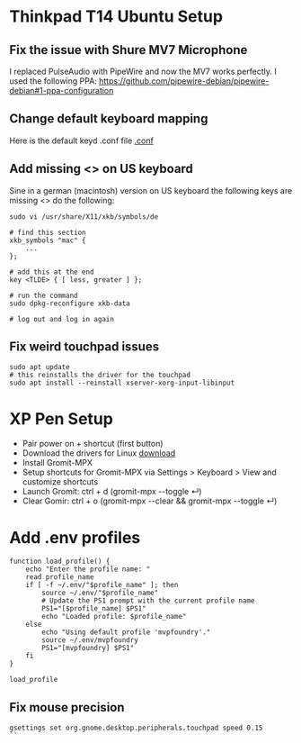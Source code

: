 # Thinkpad T14 Ubuntu Setup

## Fix the issue with Shure MV7 Microphone
I replaced PulseAudio with PipeWire and now the MV7 works perfectly. I used the following PPA: https://github.com/pipewire-debian/pipewire-debian#1-ppa-configuration

## Change default keyboard mapping
Here is the default keyd .conf file [.conf](https://github.com/tarasowski/thinkpad/blob/main/etc/keyd/default.conf)

## Add missing <> on US keyboard
Sine in a german (macintosh) version on US keyboard the following keys are missing <> do the following:

```
sudo vi /usr/share/X11/xkb/symbols/de

# find this section
xkb_symbols "mac" {
    ...
};

# add this at the end
key <TLDE> { [ less, greater ] };

# run the command
sudo dpkg-reconfigure xkb-data

# log out and log in again

```

## Fix weird touchpad issues

```
sudo apt update
# this reinstalls the driver for the touchpad
sudo apt install --reinstall xserver-xorg-input-libinput
```
# XP Pen Setup
- Pair power on + shortcut (first button)
- Download the drivers for Linux [download](https://www.xp-pen.com/download/deco-mw.html)
- Install Gromit-MPX
- Setup shortcuts for Gromit-MPX via Settings > Keyboard > View and customize shortcuts
- Launch Gromit: ctrl + d (gromit-mpx --toggle ↵)
- Clear Gomir: ctrl + o (gromit-mpx --clear && gromit-mpx --toggle ↵)

# Add .env profiles

```
function load_profile() {
    echo "Enter the profile name: "
    read profile_name
    if [ -f ~/.env/"$profile_name" ]; then
        source ~/.env/"$profile_name"
        # Update the PS1 prompt with the current profile name
        PS1="[$profile_name] $PS1"
        echo "Loaded profile: $profile_name"
    else
        echo "Using default profile 'mvpfoundry'."
        source ~/.env/mvpfoundry
        PS1="[mvpfoundry] $PS1"
    fi
}

load_profile
```
## Fix mouse precision
```
gsettings set org.gnome.desktop.peripherals.touchpad speed 0.15
``

